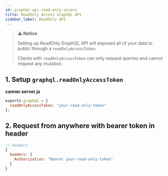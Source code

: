 ```yaml
---
id: graphql-api-read-only-access
title: ReadOnly Access GraphQL API
sidebar_label: ReadOnly API
---
```


> **⚠︎ Notice**
> 
> Setting up ReadOnly GraphQL API will exposed all of your data to public through a `readOnlyAccessToken`.
>
> Clients with `readOnlyAccessToken` can only request queries and cannot request any mutation.


## 1. Setup `graphql.readOnlyAccessToken`
**canner.server.js**
```js
exports.graphql = {
  readOnlyAccessToken: "your-read-only-token"
};
```

## 2. Request from anywhere with bearer token in header
```js
// headers
{
  headers: {
    Authorization: "Bearer your-read-only-token"
  }
}
```
